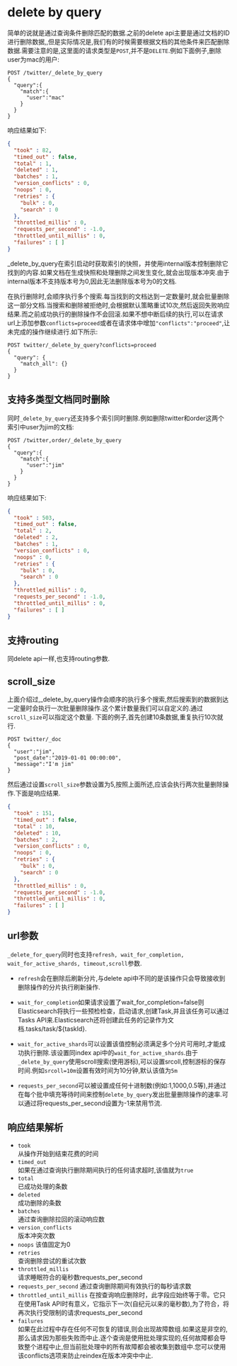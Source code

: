 # delete by query

简单的说就是通过查询条件删除匹配的数据.之前的delete api主要是通过文档的ID进行删除数据,,但是实际情况是,我们有的时候需要根据文档的其他条件来匹配删除数据.需要注意的是,这里面的请求类型是```POST```,并不是```DELETE```.例如下面例子,删除user为mac的用户:

``` http
POST /twitter/_delete_by_query
{
  "query":{
    "match":{
      "user":"mac"
    }
  }
}
```

响应结果如下:

``` json
{
  "took" : 82,
  "timed_out" : false,
  "total" : 1,
  "deleted" : 1,
  "batches" : 1,
  "version_conflicts" : 0,
  "noops" : 0,
  "retries" : {
    "bulk" : 0,
    "search" : 0
  },
  "throttled_millis" : 0,
  "requests_per_second" : -1.0,
  "throttled_until_millis" : 0,
  "failures" : [ ]
}
```

_delete_by_query在索引启动时获取索引的快照，并使用internal版本控制删除它找到的内容.如果文档在生成快照和处理删除之间发生变化,就会出现版本冲突.由于internal版本不支持版本号为0,因此无法删除版本号为0的文档.  

在执行删除时,会顺序执行多个搜索.每当找到的文档达到一定数量时,就会批量删除这一部分文档.当搜索和删除被拒绝时,会根据默认策略重试10次,然后返回失败响应结果.而之前成功执行的删除操作不会回滚.如果不想中断后续的执行,可以在请求url上添加参数```conflicts=proceed```或者在请求体中增加```"conflicts":"proceed"```,让未完成的操作继续进行.如下所示:

``` http
POST twitter/_delete_by_query?conflicts=proceed
{
  "query": {
    "match_all": {}
  }
}
```

## 支持多类型文档同时删除

同时```_delete_by_query```还支持多个索引同时删除.例如删除twitter和order这两个索引中user为jim的文档:

``` http
POST /twitter,order/_delete_by_query
{
  "query":{
    "match":{
      "user":"jim"
    }
  }
}
```

响应结果如下:

``` json
{
  "took" : 503,
  "timed_out" : false,
  "total" : 2,
  "deleted" : 2,
  "batches" : 1,
  "version_conflicts" : 0,
  "noops" : 0,
  "retries" : {
    "bulk" : 0,
    "search" : 0
  },
  "throttled_millis" : 0,
  "requests_per_second" : -1.0,
  "throttled_until_millis" : 0,
  "failures" : [ ]
}
```

## 支持routing

同delete api一样,也支持routing参数.

## scroll_size

上面介绍过,_delete_by_query操作会顺序的执行多个搜索,然后搜索到的数据到达一定量时会执行一次批量删除操作.这个累计数量我们可以自定义的.通过```scroll_size```可以指定这个数量.
下面的例子,首先创建10条数据,重复执行10次就行.

``` http
POST twitter/_doc
{
  "user":"jim",
  "post_date":"2019-01-01 00:00:00",
  "message":"I'm jim"
}
```

然后通过设置```scroll_size```参数设置为5,按照上面所述,应该会执行两次批量删除操作.下面是响应结果.

``` json
{
  "took" : 151,
  "timed_out" : false,
  "total" : 10,
  "deleted" : 10,
  "batches" : 2,
  "version_conflicts" : 0,
  "noops" : 0,
  "retries" : {
    "bulk" : 0,
    "search" : 0
  },
  "throttled_millis" : 0,
  "requests_per_second" : -1.0,
  "throttled_until_millis" : 0,
  "failures" : [ ]
}
```

## url参数

```_delete_for_query```同时也支持```refresh, wait_for_completion, wait_for_active_shards, timeout,scroll```参数.  

- ```refresh```会在删除后刷新分片,与delete api中不同的是该操作只会导致接收到删除操作的分片执行刷新操作.

- ```wait_for_completion```如果请求设置了wait_for_completion=false则Elasticsearch将执行一些预检检查，启动请求,创建Task,并且该任务可以通过Tasks API来.Elasticsearch还将创建此任务的记录作为文档.tasks/task/${taskId}.

- ```wait_for_active_shards```可以设置该值控制必须满足多个分片可用时,才能成功执行删除.该设置同index api中的```wait_for_active_shards```.由于```_delete_by_query```使用scroll搜索(使用游标),可以设置srcoll,控制游标的保存时间.例如```srcoll=10m```设置有效时间为10分钟,默认该值为```5m```

- ```requests_per_second```可以被设置成任何十进制数(例如:1,1000,0.5等),并通过在每个批中填充等待时间来控制```delete_by_query```发出批量删除操作的速率.可以通过将requests_per_second设置为-1来禁用节流.

## 响应结果解析

- ```took```  
从操作开始到结束花费的时间
- ```timed_out```  
如果在通过查询执行删除期间执行的任何请求超时,该值就为```true```
- ```total```  
已成功处理的条数
- ```deleted```  
成功删除的条数
- ```batches```  
通过查询删除拉回的滚动响应数
- ```version_conflicts```  
版本冲突次数
- ```noops```
该值固定为0
- ```retries```  
查询删除尝试的重试次数
- ```throttled_millis```  
请求睡眠符合的毫秒数requests_per_second
- ```requests_per_second```
通过查询删除期间有效执行的每秒请求数
- ```throttled_until_millis```
在按查询响应删除时，此字段应始终等于零。它只在使用Task API时有意义，它指示下一次(自纪元以来的毫秒数),为了符合，将再次执行受限制的请求requests_per_second
- ```failures```  
如果在此过程中存在任何不可恢复的错误,则会出现故障数组.如果这是非空的,那么请求因为那些失败而中止.逐个查询是使用批处理实现的,任何故障都会导致整个进程中止,但当前批处理中的所有故障都会被收集到数组中.您可以使用该conflicts选项来防止reindex在版本冲突中中止.
